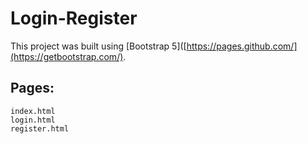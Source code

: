 # Login-Register

This project was built using [Bootstrap 5]([https://pages.github.com/](https://getbootstrap.com/).



## Pages:
```
index.html
login.html
register.html
```


